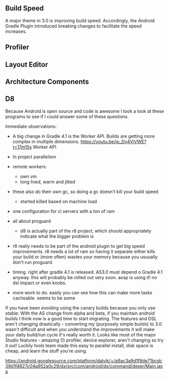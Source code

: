 
## Build Speed

A major theme in 3.0 is improving build speed.  Accordingly, the Android Gradle Plugin introduced breaking changes to facilitate the speed increases.

## Profiler

## Layout Editor

## Architecture Components

## D8

Because Android is open source and code is awesome I took a look at these programs to see if I could answer some of these questions.

Immediate observations:
* A big change in Gradle 4.1 is the Worker API.  Builds are getting more complex in multiple dimensions.
https://youtu.be/jp_Dv4VjVWE?t=17m15s
Worker API
* In project parallelism
* remote workers: 
  * own vm
  * long lived, warm and jitted
* these also do their own gc, so doing a gc doesn't kill your build speed
  * started killed based on machine load
* one configuration for ci servers with a ton of ram

* all about proguard
  * d8 is actually part of the r8 project, which should appropriately indicate what the bigger problem is
* r8 really needs to be part of the android plugin to get big speed improvements.  r8 needs a lot of ram so having it separate either kills your build or (more often) wastes your memory because you usuually don't run proguard.
* timing.  right after gradle 4.1 is released.  AS3.0 must depend o Gradle 4.1 anyway.  this will probably be rolled out very soon.  aosp is using it!  no dsl impact or even knobs.
* more work to do. easily you can see how this can make more tasks cacheable. seems to be some

If you have been avoiding using the canary builds because you only use stable: With the AS change from alpha and beta, if you maintain android builds I think now is a good time to start migrating.  The features and DSL aren't changing drastically -
 converting my (purposely simple builds) to 3.0 wasn't difficult and when you understand the improvements it will make your daily build/run cycle it's really worth it.  Looks like most of the major Studio features - amazing (!) profiler, device explorer, aren't changing so try it out! Luckily tools team made this easy to parallel install, disk space is cheap, and learn the stuff you're using.
 
 https://android.googlesource.com/platform/dalvik/+/a9ac3a9d1f8de71bcdc39d1f4827c04a952a0c29/dx/src/com/android/dx/command/dexer/Main.java